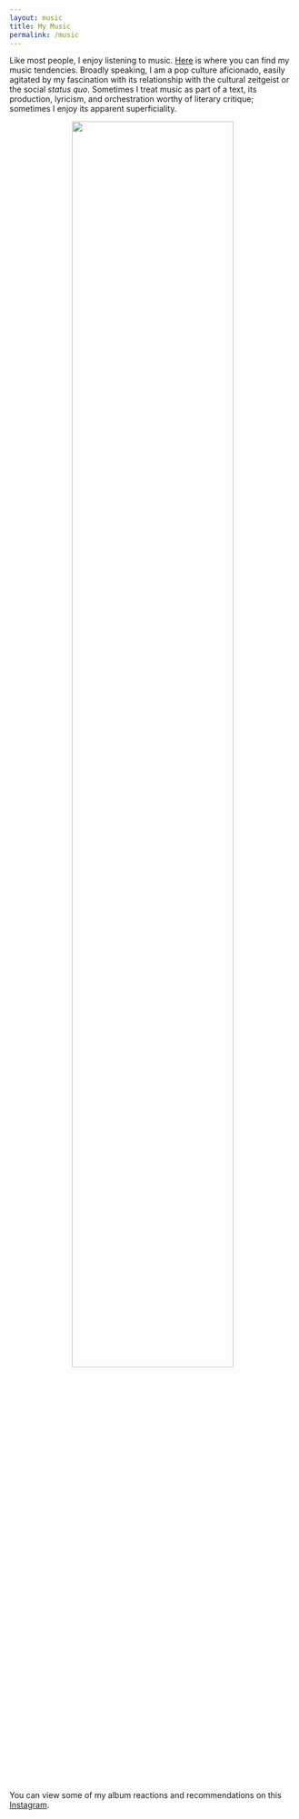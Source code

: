 ```yaml
---
layout: music
title: My Music
permalink: /music
---
```


Like most people, I enjoy listening to music. [Here](https://www.last.fm/user/aidenva) is where you can find my music tendencies. Broadly speaking, I am a pop culture aficionado, easily agitated by my fascination with its relationship with the cultural zeitgeist or the social <em>status quo</em>. Sometimes I treat music as part of a text, its production, lyricism, and orchestration worthy of literary critique; sometimes I enjoy its apparent superficiality.

<div style="text-align: center;">
<a class="last-fm-box" href="https://www.last.fm/user/aidenva"><img src="https://lastfm-recently-played.vercel.app/api?user=aidenva" height="75%" width="auto"/></a>
</div>

You can view some of my album reactions and recommendations on this [Instagram](https://www.instagram.com/le.clarion.call).